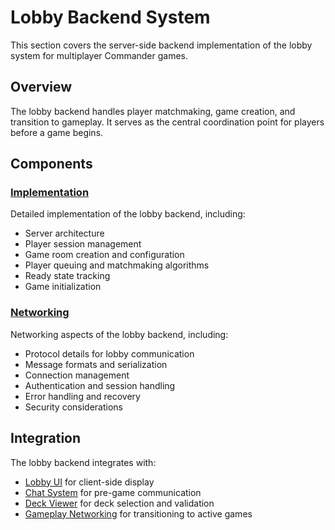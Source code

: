 # Lobby Backend System

This section covers the server-side backend implementation of the lobby system for multiplayer Commander games.

## Overview

The lobby backend handles player matchmaking, game creation, and transition to gameplay. It serves as the central coordination point for players before a game begins.

## Components

### [Implementation](implementation.md)

Detailed implementation of the lobby backend, including:
- Server architecture
- Player session management
- Game room creation and configuration
- Player queuing and matchmaking algorithms
- Ready state tracking
- Game initialization

### [Networking](networking.md)

Networking aspects of the lobby backend, including:
- Protocol details for lobby communication
- Message formats and serialization
- Connection management
- Authentication and session handling
- Error handling and recovery
- Security considerations

## Integration

The lobby backend integrates with:
- [Lobby UI](../ui/index.md) for client-side display
- [Chat System](../chat/index.md) for pre-game communication
- [Deck Viewer](../deck/viewer.md) for deck selection and validation
- [Gameplay Networking](../../gameplay/index.md) for transitioning to active games 